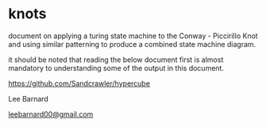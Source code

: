 # knots

document on applying a turing state machine to the Conway - Piccirillo Knot and using similar patterning to produce a combined state machine diagram.

it should be noted that reading the below document first is almost mandatory to understanding some of the output in this document.

https://github.com/Sandcrawler/hypercube

Lee Barnard

leebarnard00@gmail.com
